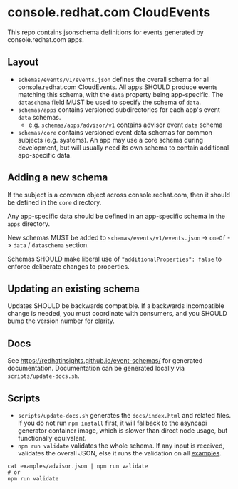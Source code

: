 console.redhat.com CloudEvents
==============================

This repo contains jsonschema definitions for events generated by console.redhat.com apps.

Layout
------

* `schemas/events/v1/events.json` defines the overall schema for all console.redhat.com CloudEvents.
  All apps SHOULD produce events matching this schema, with the `data` property being app-specific.
  The `dataschema` field MUST be used to specify the schema of `data`.
* `schemas/apps` contains versioned subdirectories for each app's event `data` schemas.
  * e.g. `schemas/apps/advisor/v1` contains advisor event `data` schema
* `schemas/core` contains versioned event data schemas for common subjects (e.g. systems). An app
  may use a core schema during development, but will usually need its own schema to contain
  additional app-specific data.

Adding a new schema
-------------------

If the subject is a common object across console.redhat.com, then it should be defined in the `core`
directory.

Any app-specific data should be defined in an app-specific schema in the `apps` directory.

New schemas MUST be added to `schemas/events/v1/events.json` -> `oneOf` -> `data` / `dataschema` section.


Schemas SHOULD make liberal use of `"additionalProperties": false` to enforce deliberate changes to
properties.

Updating an existing schema
---------------------------

Updates SHOULD be backwards compatible. If a backwards incompatible change is needed, you must
coordinate with consumers, and you SHOULD bump the version number for clarity.

Docs
----

See https://redhatinsights.github.io/event-schemas/ for generated documentation.
Documentation can be generated locally via `scripts/update-docs.sh`.

Scripts
-------

* `scripts/update-docs.sh` generates the `docs/index.html` and related files.
  If you do not run `npm install` first, it will fallback to the asyncapi
  generator container image, which is slower than direct node usage, but
  functionally equivalent.
* `npm run validate` validates the whole schema. If any input is received,
  validates the overall JSON, else it runs the validation on all
  [examples](./examples).

```
cat examples/advisor.json | npm run validate
# or
npm run validate
```
